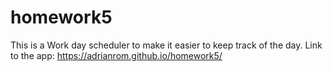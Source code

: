 # homework5
This is a Work day scheduler to make it easier to keep track of the day.
Link to the app: https://adrianrom.github.io/homework5/
